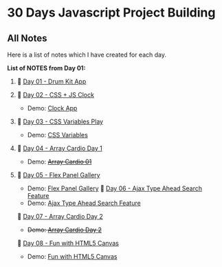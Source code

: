 # 30 Days Javascript Project Building

## All Notes
Here is a list of notes which I have created for each day.

**List of NOTES from Day 01:**
1.  📒 [Day 01 - Drum Kit App](Day01-DrumKitApp/Day01.md)
1.  📒 [Day 02 - CSS + JS Clock](Day02-CSSJsClock/Day02.md)
    -   Demo: [Clock App ](https://cssjsclockapp.netlify.app/)
1.  📒 [Day 03 - CSS Variables Play](Day03-CSSVariables/Day03.md)
    -   Demo: [CSS Variables](https://palywithcssvariables.netlify.app/)
1.  📒 [Day 04 - Array Cardio Day 1](Day04-ArrayCardio01/Day04.md)
    -   Demo: ~~[Array Cardio 01](#)~~
1.  📒 [Day 05 - Flex Panel Gallery](Day05-FlexPanelGallery/Day05.md)
    -   Demo: [Flex Panel Gallery](https://flexpanelslider.netlify.app/)
    📒 [Day 06 - Ajax Type Ahead Search Feature](Day06-AjaxTypeAhead/Day06.md)
    -   Demo: [Ajax Type Ahead Search Feature](https://typesearchfilter.netlify.app)

    📒 [Day 07 - Array Cardio Day 2](Day07-ArrayCardio2/Day07.md)
    -  ~~Demo: [Array Cardio Day 2](#)~~
        
    📒 [Day 08 - Fun with HTML5 Canvas](Day08-HTML5Canvas/Day08.md)
    -  Demo: [Fun with HTML5 Canvas](https://paintappjs.netlify.app/)
 